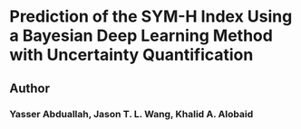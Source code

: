 # Prediction of the SYM-H Index Using a Bayesian Deep Learning Method with Uncertainty Quantification

## Author
### Yasser Abduallah, Jason T. L. Wang, Khalid A. Alobaid
